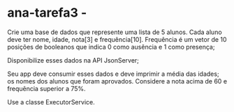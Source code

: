 # ana-tarefa3 - 

Crie uma base de dados que represente uma lista de 5 alunos. Cada aluno deve ter nome, idade, nota[3] e frequência[10]. Frequência é um vetor de 10 posições de booleanos que indica 0 como ausência e 1 como presença;

Disponibilize esses dados na API JsonServer;

Seu app deve consumir esses dados e deve imprimir a média das idades; os nomes dos alunos que foram aprovados. Considere a nota acima de 60 e frequência superior a 75%.

Use a classe ExecutorService.
